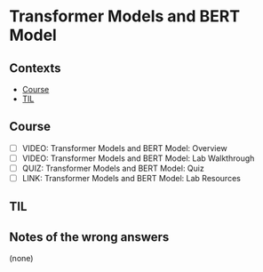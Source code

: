 # Transformer Models and BERT Model

## Contexts

* [Course](#course)
* [TIL](#til)

## Course

* [ ] VIDEO: Transformer Models and BERT Model: Overview
* [ ] VIDEO: Transformer Models and BERT Model: Lab Walkthrough
* [ ] QUIZ: Transformer Models and BERT Model: Quiz
* [ ] LINK: Transformer Models and BERT Model: Lab Resources

## TIL

## Notes of the wrong answers

(none)
